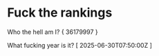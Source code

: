 # Fuck the rankings

Who the hell am I?
{ 36179997 }

What fucking year is it?
[ 2025-06-30T07:50:00Z ]
